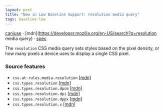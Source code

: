 ```yaml
---
layout: post
title: "New in Low Baseline Support: resolution media query"
tags: baseline-low
---
```


[caniuse](https://caniuse.com/?search=resolution) · [mdn](https://developer.mozilla.org/en-US/search?q=resolution media query) · [spec](https://drafts.csswg.org/mediaqueries-5/#resolution)

The `resolution` CSS media query sets styles based on the pixel density, or how many pixels a device uses to display a single CSS pixel.

### Source features

- ``css.at-rules.media.resolution`` [[mdn]](https://developer.mozilla.org/en-US/search?q=css.at-rules.media.resolution)
- ``css.types.resolution`` [[mdn]](https://developer.mozilla.org/en-US/search?q=css.types.resolution)
- ``css.types.resolution.dpcm`` [[mdn]](https://developer.mozilla.org/en-US/search?q=css.types.resolution.dpcm)
- ``css.types.resolution.dpi`` [[mdn]](https://developer.mozilla.org/en-US/search?q=css.types.resolution.dpi)
- ``css.types.resolution.dppx`` [[mdn]](https://developer.mozilla.org/en-US/search?q=css.types.resolution.dppx)
- ``css.types.resolution.x`` [[mdn]](https://developer.mozilla.org/en-US/search?q=css.types.resolution.x)
